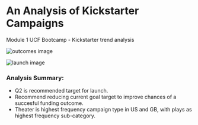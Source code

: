 # An Analysis of Kickstarter Campaigns
Module 1 UCF Bootcamp - Kickstarter trend analysis

![outcomes image](https://user-images.githubusercontent.com/68405416/87874754-6a130780-c99a-11ea-9fce-b077ef342179.png)

![launch image](https://user-images.githubusercontent.com/68405416/87874759-78f9ba00-c99a-11ea-96ac-1f262c57147c.png)

### Analysis Summary: 
- Q2 is recommended target for launch.  
- Recommend reducing current goal target to improve chances of a succesful funding outcome.  
- Theater is highest frequency campaign type in US and GB, with plays as highest frequency sub-category.   
